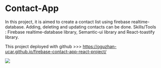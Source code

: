 # Contact-App

In this project, it is aimed to create a contact list using firebase realtime-database. Adding, deleting and updating contacts can be done. Skills/Tools : Firebase realtime-database library, Semantic-ui library and React-toastify library.

This project deployed with github >>> https://oguzhan-ucar.github.io/firebase-contact-app-react-project/

<img src="contact-app.gif">
